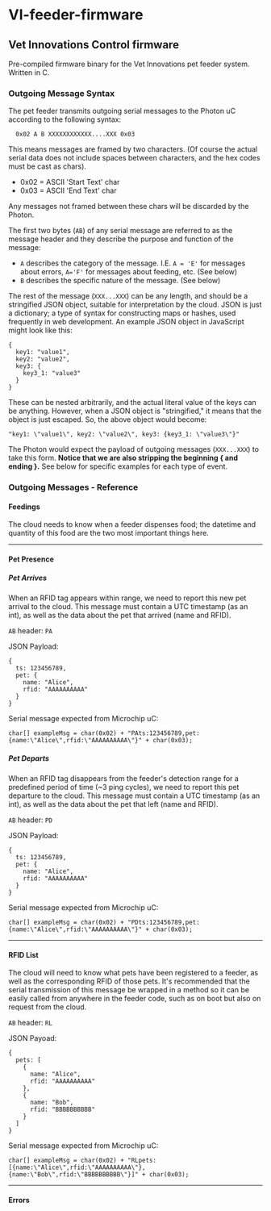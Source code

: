# VI-feeder-firmware
## Vet Innovations Control firmware

Pre-compiled firmware binary for the Vet Innovations pet feeder system.  Written in C.

### Outgoing Message Syntax
The pet feeder transmits outgoing serial messages to the Photon uC according to the following syntax:

```
  0x02 A B XXXXXXXXXXXX....XXX 0x03
```

This means messages are framed by two characters.  (Of course the actual serial data does not include spaces between characters, and the hex codes must be cast as chars).
*  0x02 = ASCII 'Start Text' char
*  0x03 = ASCII 'End Text' char

Any messages not framed between these chars will be discarded by the Photon.

The first two bytes (`AB`) of any serial message are referred to as the message header and they describe the purpose and function of the message:
*  `A` describes the category of the message.  I.E. `A = 'E'` for messages about errors, `A='F'` for messages about feeding, etc.  (See below)
*  `B` describes the specific nature of the message.  (See below)

The rest of the message (`XXX...XXX`) can be any length, and should be a stringified JSON object, suitable for interpretation by the cloud.  JSON is just a dictionary; a type of syntax for constructing maps or hashes, used frequently in web development.  An example JSON object in JavaScript might look like this:

```
{
  key1: "value1",
  key2: "value2",
  key3: {
    key3_1: "value3"
  }
}
```

These can be nested arbitrarily, and the actual literal value of the keys can be anything.  However, when a JSON object is "stringified," it means that the object is just escaped.  So, the above object would become:

```
"key1: \"value1\", key2: \"value2\", key3: {key3_1: \"value3\"}"
```

The Photon would expect the payload of outgoing messages (`XXX...XXX`) to take this form.  **Notice that we are also stripping the beginning { and ending }.**  See below for specific examples for each type of event.

### Outgoing Messages - Reference
#### Feedings
The cloud needs to know when a feeder dispenses food; the datetime and quantity of this food are the two most important things here.

---

#### Pet Presence
##### Pet Arrives
When an RFID tag appears within range, we need to report this new pet arrival to the cloud.  This message must contain a UTC timestamp (as an int), as well as the data about the pet that arrived (name and RFID).

`AB` header: `PA`

JSON Payload:

```
{
  ts: 123456789,
  pet: {
    name: "Alice",
    rfid: "AAAAAAAAAA"
  }
}
```

Serial message expected from Microchip uC:

`char[] exampleMsg = char(0x02) + "PAts:123456789,pet:{name:\"Alice\",rfid:\"AAAAAAAAAA\"}" + char(0x03);`


##### Pet Departs
When an RFID tag disappears from the feeder's detection range for a predefined period of time (~3 ping cycles), we need to report this pet departure to the cloud.  This message must contain a UTC timestamp (as an int), as well as the data about the pet that left (name and RFID).

`AB` header: `PD`

JSON Payload:

```
{
  ts: 123456789,
  pet: {
    name: "Alice",
    rfid: "AAAAAAAAAA"
  }
}
```

Serial message expected from Microchip uC:

`char[] exampleMsg = char(0x02) + "PDts:123456789,pet:{name:\"Alice\",rfid:\"AAAAAAAAAA\"}" + char(0x03);`


---

#### RFID List
The cloud will need to know what pets have been registered to a feeder, as well as the corresponding RFID of those pets.  It's recommended that the serial transmission of this message be wrapped in a method so it can be easily called from anywhere in the feeder code, such as on boot but also on request from the cloud.

`AB` header: `RL`

JSON Payoad:

```
{
  pets: [
    {
      name: "Alice",
      rfid: "AAAAAAAAAA"
    },
    {
      name: "Bob",
      rfid: "BBBBBBBBBB"
    }
  ]
}
```

Serial message expected from Microchip uC:

`char[] exampleMsg = char(0x02) + "RLpets:[{name:\"Alice\",rfid:\"AAAAAAAAAA\"},{name:\"Bob\",rfid:\"BBBBBBBBBB\"}]" + char(0x03);`

---

#### Errors
